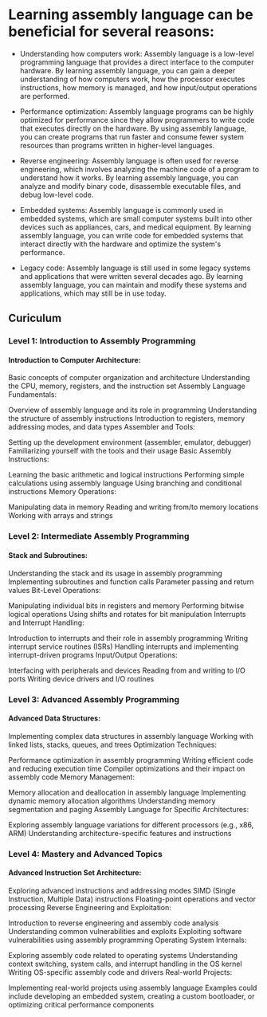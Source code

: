 # Learning assembly language can be beneficial for several reasons:

- Understanding how computers work: Assembly language is a low-level programming language that provides a direct interface to the computer hardware. By learning assembly language, you can gain a deeper understanding of how computers work, how the processor executes instructions, how memory is managed, and how input/output operations are performed.

- Performance optimization: Assembly language programs can be highly optimized for performance since they allow programmers to write code that executes directly on the hardware. By using assembly language, you can create programs that run faster and consume fewer system resources than programs written in higher-level languages.

- Reverse engineering: Assembly language is often used for reverse engineering, which involves analyzing the machine code of a program to understand how it works. By learning assembly language, you can analyze and modify binary code, disassemble executable files, and debug low-level code.

- Embedded systems: Assembly language is commonly used in embedded systems, which are small computer systems built into other devices such as appliances, cars, and medical equipment. By learning assembly language, you can write code for embedded systems that interact directly with the hardware and optimize the system's performance.

- Legacy code: Assembly language is still used in some legacy systems and applications that were written several decades ago. By learning assembly language, you can maintain and modify these systems and applications, which may still be in use today.


## Curiculum


### Level 1: Introduction to Assembly Programming

#### Introduction to Computer Architecture:

Basic concepts of computer organization and architecture
Understanding the CPU, memory, registers, and the instruction set
Assembly Language Fundamentals:

Overview of assembly language and its role in programming
Understanding the structure of assembly instructions
Introduction to registers, memory addressing modes, and data types
Assembler and Tools:

Setting up the development environment (assembler, emulator, debugger)
Familiarizing yourself with the tools and their usage
Basic Assembly Instructions:

Learning the basic arithmetic and logical instructions
Performing simple calculations using assembly language
Using branching and conditional instructions
Memory Operations:

Manipulating data in memory
Reading and writing from/to memory locations
Working with arrays and strings
### Level 2: Intermediate Assembly Programming

#### Stack and Subroutines:

Understanding the stack and its usage in assembly programming
Implementing subroutines and function calls
Parameter passing and return values
Bit-Level Operations:

Manipulating individual bits in registers and memory
Performing bitwise logical operations
Using shifts and rotates for bit manipulation
Interrupts and Interrupt Handling:

Introduction to interrupts and their role in assembly programming
Writing interrupt service routines (ISRs)
Handling interrupts and implementing interrupt-driven programs
Input/Output Operations:

Interfacing with peripherals and devices
Reading from and writing to I/O ports
Writing device drivers and I/O routines
### Level 3: Advanced Assembly Programming

#### Advanced Data Structures:

Implementing complex data structures in assembly language
Working with linked lists, stacks, queues, and trees
Optimization Techniques:

Performance optimization in assembly programming
Writing efficient code and reducing execution time
Compiler optimizations and their impact on assembly code
Memory Management:

Memory allocation and deallocation in assembly language
Implementing dynamic memory allocation algorithms
Understanding memory segmentation and paging
Assembly Language for Specific Architectures:

Exploring assembly language variations for different processors (e.g., x86, ARM)
Understanding architecture-specific features and instructions
### Level 4: Mastery and Advanced Topics

#### Advanced Instruction Set Architecture:

Exploring advanced instructions and addressing modes
SIMD (Single Instruction, Multiple Data) instructions
Floating-point operations and vector processing
Reverse Engineering and Exploitation:

Introduction to reverse engineering and assembly code analysis
Understanding common vulnerabilities and exploits
Exploiting software vulnerabilities using assembly programming
Operating System Internals:

Exploring assembly code related to operating systems
Understanding context switching, system calls, and interrupt handling in the OS kernel
Writing OS-specific assembly code and drivers
Real-world Projects:

Implementing real-world projects using assembly language
Examples could include developing an embedded system, creating a custom bootloader, or optimizing critical performance components